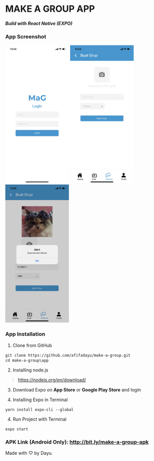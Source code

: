 # MAKE A GROUP APP
##### Build with React Native (EXPO)

### App Screenshot
<p float="left">
  <img src="img/1.png" width="200" height="auto">
  <img src="img/2.png" width="200" height="auto">
  <img src="img/3.png" width="200" height="auto">
</p>

### App Installation
1. Clone from GitHub
```
git clone https://github.com/afifadayu/make-a-group.git
cd make-a-group\app
```

2. Installing node.js
> https://nodejs.org/en/download/

3. Download Expo on **App Store** or **Google Play Store** and login

4. Installing Expo in Terminal
```
yarn install expo-cli --global
```

4. Run Project with Terminal 
```
expo start
```

### APK Link (Android Only): http://bit.ly/make-a-group-apk

Made with ♡ by Dayu.
